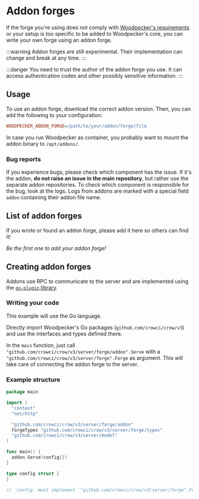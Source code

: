 # Addon forges

If the forge you're using does not comply with [Woodpecker's requirements](../../92-development/02-core-ideas.md#forges) or your setup is too specific to be added to Woodpecker's core, you can write your own forge using an addon forge.

:::warning
Addon forges are still experimental. Their implementation can change and break at any time.
:::

:::danger
You need to trust the author of the addon forge you use. It can access authentication codes and other possibly sensitive information.
:::

## Usage

To use an addon forge, download the correct addon version. Then, you can add the following to your configuration:

```ini
WOODPECKER_ADDON_FORGE=/path/to/your/addon/forge/file
```

In case you run Woodpecker as container, you probably want to mount the addon binary to `/opt/addons/`.

### Bug reports

If you experience bugs, please check which component has the issue. If it's the addon, **do not raise an issue in the main repository**, but rather use the separate addon repositories. To check which component is responsible for the bug, look at the logs. Logs from addons are marked with a special field `addon` containing their addon file name.

## List of addon forges

If you wrote or found an addon forge, please add it here so others can find it!

_Be the first one to add your addon forge!_

## Creating addon forges

Addons use RPC to communicate to the server and are implemented using the [`go-plugin` library](https://github.com/hashicorp/go-plugin).

### Writing your code

This example will use the Go language.

Directly import Woodpecker's Go packages (`github.com/crowci/crow/v3`) and use the interfaces and types defined there.

In the `main` function, just call `"github.com/crowci/crow/v3/server/forge/addon".Serve` with a `"github.com/crowci/crow/v3/server/forge".Forge` as argument.
This will take care of connecting the addon forge to the server.

### Example structure

```go
package main

import (
  "context"
  "net/http"

  "github.com/crowci/crow/v3/server/forge/addon"
  forgeTypes "github.com/crowci/crow/v3/server/forge/types"
  "github.com/crowci/crow/v3/server/model"
)

func main() {
  addon.Serve(config{})
}

type config struct {
}

// `config` must implement `"github.com/crowci/crow/v3/server/forge".Forge`. You must directly use Woodpecker's packages - see imports above.
```
